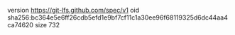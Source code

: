 version https://git-lfs.github.com/spec/v1
oid sha256:bc364e5e6ff26cdb5efd1e9bf7cf11c1a30ee96f68119325d6dc44aa4ca74620
size 732
